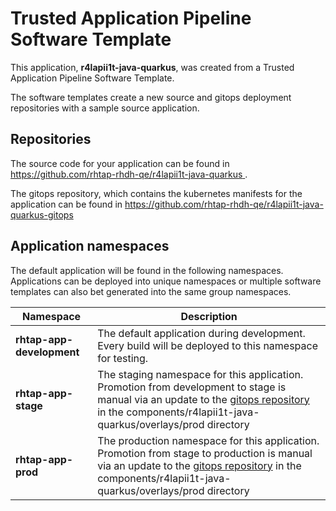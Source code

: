 # Trusted Application Pipeline Software Template

This application, **r4lapii1t-java-quarkus**, was created from a Trusted Application Pipeline Software Template.

The software templates create a new source and gitops deployment repositories with a sample source application. 

## Repositories

The source code for your application can be found in [https://github.com/rhtap-rhdh-qe/r4lapii1t-java-quarkus ](https://github.com/rhtap-rhdh-qe/r4lapii1t-java-quarkus ).
 
The gitops repository, which contains the kubernetes manifests for the application can be found in 
[https://github.com/rhtap-rhdh-qe/r4lapii1t-java-quarkus-gitops ](https://github.com/rhtap-rhdh-qe/r4lapii1t-java-quarkus-gitops ) 

## Application namespaces 

The default application will be found in the following namespaces. Applications can be deployed into unique namespaces or multiple software templates can also bet generated into the same group namespaces.  

|  Namespace   |  Description   |  
| -------- | -------- |   
| **rhtap-app-development** | The default application during development. Every build will be deployed to this namespace for testing. | 
| **rhtap-app-stage** | The staging namespace for this application. Promotion from development to stage is manual via an update to the [gitops repository](https://github.com/rhtap-rhdh-qe/r4lapii1t-java-quarkus-gitops ) in the components/r4lapii1t-java-quarkus/overlays/prod directory |  
| **rhtap-app-prod** | The production namespace for this application. Promotion from stage to production is manual via an update to the [gitops repository](https://github.com/rhtap-rhdh-qe/r4lapii1t-java-quarkus-gitops ) in the components/r4lapii1t-java-quarkus/overlays/prod directory | 